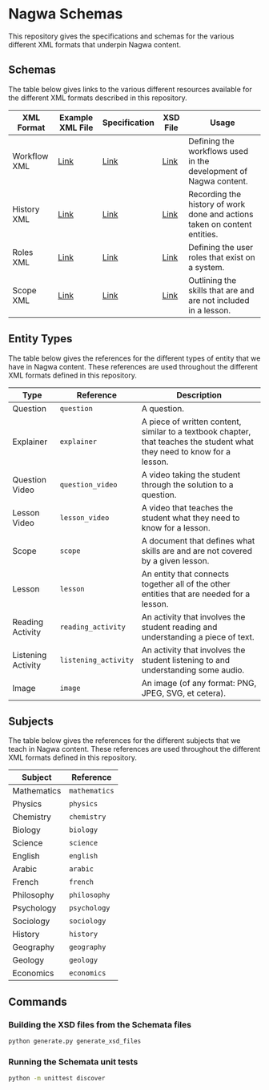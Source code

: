 # Nagwa Schemas

This repository gives the specifications and schemas for the various different XML formats that underpin Nagwa content.

## Schemas

The table below gives links to the various different resources available for the different XML formats described in this repository.

| XML Format | Example XML File | Specification | XSD File | Usage |
|---|---|---|---|---|
| Workflow XML | [Link](workflow/examples/new_explainer.workflow.xml) | [Link](workflow/workflow_xml_specification.md) | [Link](workflow/workflow.xsd) | Defining the workflows used in the development of Nagwa content. |
| History XML | [Link](history/examples/000000000000.history.xml) | [Link](history/history_xml_specification.md) | [Link](history/history.xsd) | Recording the history of work done and actions taken on content entities. |
| Roles XML | [Link](roles/examples/cds.roles.xml) | [Link](roles/roles_xml_specification.md) | [Link](roles/roles.xsd) | Defining the user roles that exist on a system. |
| Scope XML | [Link](scope/examples/189151468269.scope.xml) | [Link](scope/scope_xml_specification.md) | [Link](scope/scope.xsd) | Outlining the skills that are and are not included in a lesson. |


## Entity Types

The table below gives the references for the different types of entity that we have in Nagwa content. These references are used throughout the different XML formats defined in this repository.

| Type | Reference | Description | 
|---|---|---|
| Question | `question` | A question. | 
| Explainer | `explainer` | A piece of written content, similar to a textbook chapter, that teaches the student what they need to know for a lesson. |
| Question Video | `question_video` | A video taking the student through the solution to a question. |
| Lesson Video | `lesson_video` | A video that teaches the student what they need to know for a lesson. |
| Scope | `scope` | A document that defines what skills are and are not covered by a given lesson. |
| Lesson | `lesson` | An entity that connects together all of the other entities that are needed for a lesson. |
| Reading Activity | `reading_activity` | An activity that involves the student reading and understanding a piece of text. |
| Listening Activity | `listening_activity` | An activity that involves the student listening to and understanding some audio. |
| Image | `image` | An image (of any format: PNG, JPEG, SVG, et cetera). |

## Subjects

The table below gives the references for the different subjects that we teach in Nagwa content. These references are used throughout the different XML formats defined in this repository.

| Subject | Reference |
|---|---|
| Mathematics | `mathematics` |
| Physics | `physics` |
| Chemistry | `chemistry` |
| Biology | `biology` |
| Science | `science` |
| English | `english` | 
| Arabic | `arabic` |
| French | `french` |
| Philosophy | `philosophy` |
| Psychology | `psychology` |
| Sociology | `sociology` |
| History | `history` |
| Geography | `geography` |
| Geology | `geology` |
| Economics | `economics` |

## Commands

### Building the XSD files from the Schemata files

```bash
python generate.py generate_xsd_files
```

### Running the Schemata unit tests

```bash
python -m unittest discover
```


